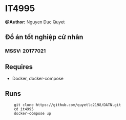 # IT4995

**@Author:** Nguyen Duc Quyet

## Đồ án tốt nghiệp cử nhân
### MSSV: 20177021

## Requires
- Docker, docker-compose


## Runs
        git clone https://github.com/quyetlc2198/DATN.git
        cd it4995
        docker-compose up
